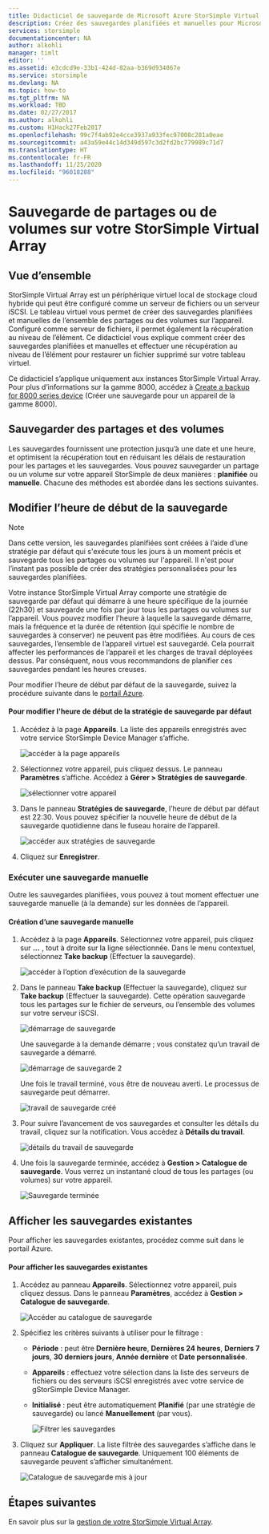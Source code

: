 ```yaml
---
title: Didacticiel de sauvegarde de Microsoft Azure StorSimple Virtual Array | Microsoft Azure
description: Créez des sauvegardes planifiées et manuelles pour Microsoft Azure StorSimple Virtual Array, et effectuez une récupération au niveau de l’élément pour restaurer un fichier supprimé sur votre tableau virtuel.
services: storsimple
documentationcenter: NA
author: alkohli
manager: timlt
editor: ''
ms.assetid: e3cdcd9e-33b1-424d-82aa-b369d934067e
ms.service: storsimple
ms.devlang: NA
ms.topic: how-to
ms.tgt_pltfrm: NA
ms.workload: TBD
ms.date: 02/27/2017
ms.author: alkohli
ms.custom: H1Hack27Feb2017
ms.openlocfilehash: 99c7f4ab92e4cce3937a933fec97008c281a0eae
ms.sourcegitcommit: a43a59e44c14d349d597c3d2fd2bc779989c71d7
ms.translationtype: HT
ms.contentlocale: fr-FR
ms.lasthandoff: 11/25/2020
ms.locfileid: "96018288"
---
```

# <a name="back-up-shares-or-volumes-on-your-storsimple-virtual-array"></a>Sauvegarde de partages ou de volumes sur votre StorSimple Virtual Array

## <a name="overview"></a>Vue d’ensemble

StorSimple Virtual Array est un périphérique virtuel local de stockage cloud hybride qui peut être configuré comme un serveur de fichiers ou un serveur iSCSI. Le tableau virtuel vous permet de créer des sauvegardes planifiées et manuelles de l’ensemble des partages ou des volumes sur l’appareil. Configuré comme serveur de fichiers, il permet également la récupération au niveau de l’élément. Ce didacticiel vous explique comment créer des sauvegardes planifiées et manuelles et effectuer une récupération au niveau de l’élément pour restaurer un fichier supprimé sur votre tableau virtuel.

Ce didacticiel s’applique uniquement aux instances StorSimple Virtual Array. Pour plus d’informations sur la gamme 8000, accédez à [Create a backup for 8000 series device](./storsimple-8000-manage-backup-policies-u2.md) (Créer une sauvegarde pour un appareil de la gamme 8000).

## <a name="back-up-shares-and-volumes"></a>Sauvegarder des partages et des volumes

Les sauvegardes fournissent une protection jusqu’à une date et une heure, et optimisent la récupération tout en réduisant les délais de restauration pour les partages et les sauvegardes. Vous pouvez sauvegarder un partage ou un volume sur votre appareil StorSimple de deux manières : **planifiée** ou **manuelle**. Chacune des méthodes est abordée dans les sections suivantes.

## <a name="change-the-backup-start-time"></a>Modifier l’heure de début de la sauvegarde

> [!NOTE]
> Dans cette version, les sauvegardes planifiées sont créées à l’aide d’une stratégie par défaut qui s'exécute tous les jours à un moment précis et sauvegarde tous les partages ou volumes sur l'appareil. Il n'est pour l’instant pas possible de créer des stratégies personnalisées pour les sauvegardes planifiées.


Votre instance StorSimple Virtual Array comporte une stratégie de sauvegarde par défaut qui démarre à une heure spécifique de la journée (22h30) et sauvegarde une fois par jour tous les partages ou volumes sur l’appareil. Vous pouvez modifier l'heure à laquelle la sauvegarde démarre, mais la fréquence et la durée de rétention (qui spécifie le nombre de sauvegardes à conserver) ne peuvent pas être modifiées. Au cours de ces sauvegardes, l’ensemble de l’appareil virtuel est sauvegardé. Cela pourrait affecter les performances de l’appareil et les charges de travail déployées dessus. Par conséquent, nous vous recommandons de planifier ces sauvegardes pendant les heures creuses.

 Pour modifier l’heure de début par défaut de la sauvegarde, suivez la procédure suivante dans le [portail Azure](https://portal.azure.com/).

#### <a name="to-change-the-start-time-for-the-default-backup-policy"></a>Pour modifier l'heure de début de la stratégie de sauvegarde par défaut

1. Accédez à la page **Appareils**. La liste des appareils enregistrés avec votre service StorSimple Device Manager s’affiche. 
   
    ![accéder à la page appareils](./media/storsimple-virtual-array-backup/changebuschedule1.png)

2. Sélectionnez votre appareil, puis cliquez dessus. Le panneau **Paramètres** s’affiche. Accédez à **Gérer > Stratégies de sauvegarde**.
   
    ![sélectionner votre appareil](./media/storsimple-virtual-array-backup/changebuschedule2.png)

3. Dans le panneau **Stratégies de sauvegarde**, l’heure de début par défaut est 22:30. Vous pouvez spécifier la nouvelle heure de début de la sauvegarde quotidienne dans le fuseau horaire de l’appareil.
   
    ![accéder aux stratégies de sauvegarde](./media/storsimple-virtual-array-backup/changebuschedule5.png)

4. Cliquez sur **Enregistrer**.

### <a name="take-a-manual-backup"></a>Exécuter une sauvegarde manuelle

Outre les sauvegardes planifiées, vous pouvez à tout moment effectuer une sauvegarde manuelle (à la demande) sur les données de l’appareil.

#### <a name="to-create-a-manual-backup"></a>Création d’une sauvegarde manuelle

1. Accédez à la page **Appareils**. Sélectionnez votre appareil, puis cliquez sur **...** , tout à droite sur la ligne sélectionnée. Dans le menu contextuel, sélectionnez **Take backup** (Effectuer la sauvegarde).
   
    ![accéder à l’option d’exécution de la sauvegarde](./media/storsimple-virtual-array-backup/takebackup1m.png)

2. Dans le panneau **Take backup** (Effectuer la sauvegarde), cliquez sur **Take backup** (Effectuer la sauvegarde). Cette opération sauvegarde tous les partages sur le fichier de serveurs, ou l’ensemble des volumes sur votre serveur iSCSI. 
   
    ![démarrage de sauvegarde](./media/storsimple-virtual-array-backup/takebackup2m.png)
   
    Une sauvegarde à la demande démarre ; vous constatez qu’un travail de sauvegarde a démarré.
   
    ![démarrage de sauvegarde 2](./media/storsimple-virtual-array-backup/takebackup3m.png) 
   
    Une fois le travail terminé, vous être de nouveau averti. Le processus de sauvegarde peut démarrer.
   
    ![travail de sauvegarde créé](./media/storsimple-virtual-array-backup/takebackup4m.png)

3. Pour suivre l’avancement de vos sauvegardes et consulter les détails du travail, cliquez sur la notification. Vous accédez à **Détails du travail**.
   
     ![détails du travail de sauvegarde](./media/storsimple-virtual-array-backup/takebackup5m.png)

4. Une fois la sauvegarde terminée, accédez à **Gestion > Catalogue de sauvegarde**. Vous verrez un instantané cloud de tous les partages (ou volumes) sur votre appareil.
   
    ![Sauvegarde terminée](./media/storsimple-virtual-array-backup/takebackup19m.png) 

## <a name="view-existing-backups"></a>Afficher les sauvegardes existantes
Pour afficher les sauvegardes existantes, procédez comme suit dans le portail Azure.

#### <a name="to-view-existing-backups"></a>Pour afficher les sauvegardes existantes

1. Accédez au panneau **Appareils**. Sélectionnez votre appareil, puis cliquez dessus. Dans le panneau **Paramètres**, accédez à **Gestion > Catalogue de sauvegarde**.
   
    ![Accéder au catalogue de sauvegarde](./media/storsimple-virtual-array-backup/viewbackups1.png)
2. Spécifiez les critères suivants à utiliser pour le filtrage :
   
   - **Période** : peut être **Dernière heure**, **Dernières 24 heures**, **Derniers 7 jours**, **30 derniers jours**, **Année dernière** et **Date personnalisée**.
    
   - **Appareils** : effectuez votre sélection dans la liste des serveurs de fichiers ou des serveurs iSCSI enregistrés avec votre service de gStorSimple Device Manager.
   
   - **Initialisé** : peut être automatiquement **Planifié** (par une stratégie de sauvegarde) ou lancé **Manuellement** (par vous).
   
     ![Filtrer les sauvegardes](./media/storsimple-virtual-array-backup/viewbackups2.png)

3. Cliquez sur **Appliquer**. La liste filtrée des sauvegardes s’affiche dans le panneau **Catalogue de sauvegarde**. Uniquement 100 éléments de sauvegarde peuvent s’afficher simultanément.
   
    ![Catalogue de sauvegarde mis à jour](./media/storsimple-virtual-array-backup/viewbackups3.png)

## <a name="next-steps"></a>Étapes suivantes

En savoir plus sur la [gestion de votre StorSimple Virtual Array](storsimple-ova-web-ui-admin.md).